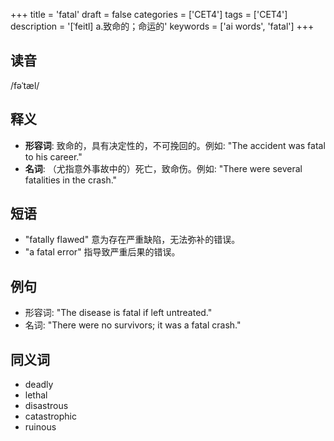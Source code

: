 +++
title = 'fatal'
draft = false
categories = ['CET4']
tags = ['CET4']
description = '[ˈfeitl] a.致命的；命运的'
keywords = ['ai words', 'fatal']
+++

## 读音
/fəˈtæl/

## 释义
- **形容词**: 致命的，具有决定性的，不可挽回的。例如: "The accident was fatal to his career."
- **名词**: （尤指意外事故中的）死亡，致命伤。例如: "There were several fatalities in the crash."

## 短语
- "fatally flawed" 意为存在严重缺陷，无法弥补的错误。
- "a fatal error" 指导致严重后果的错误。

## 例句
- 形容词: "The disease is fatal if left untreated."
- 名词: "There were no survivors; it was a fatal crash."

## 同义词
- deadly
- lethal
- disastrous
- catastrophic
- ruinous
